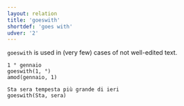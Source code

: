```yaml
---
layout: relation
title: 'goeswith'
shortdef: 'goes with'
udver: '2'
---
```


<code>goeswith</code> is used in (very few) cases of not well-edited text.

~~~ sdparse
1 ° gennaio
goeswith(1, °)
amod(gennaio, 1)
~~~
~~~ sdparse
Sta sera tempesta più grande di ieri
goeswith(Sta, sera)
~~~
<!-- Interlanguage links updated Po lis 14 15:35:28 CET 2022 -->
